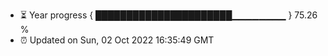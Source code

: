 - ⏳ Year progress { ██████████████████████▁▁▁▁▁▁▁▁ } 75.26 %
- ⏰ Updated on Sun, 02 Oct 2022 16:35:49 GMT

